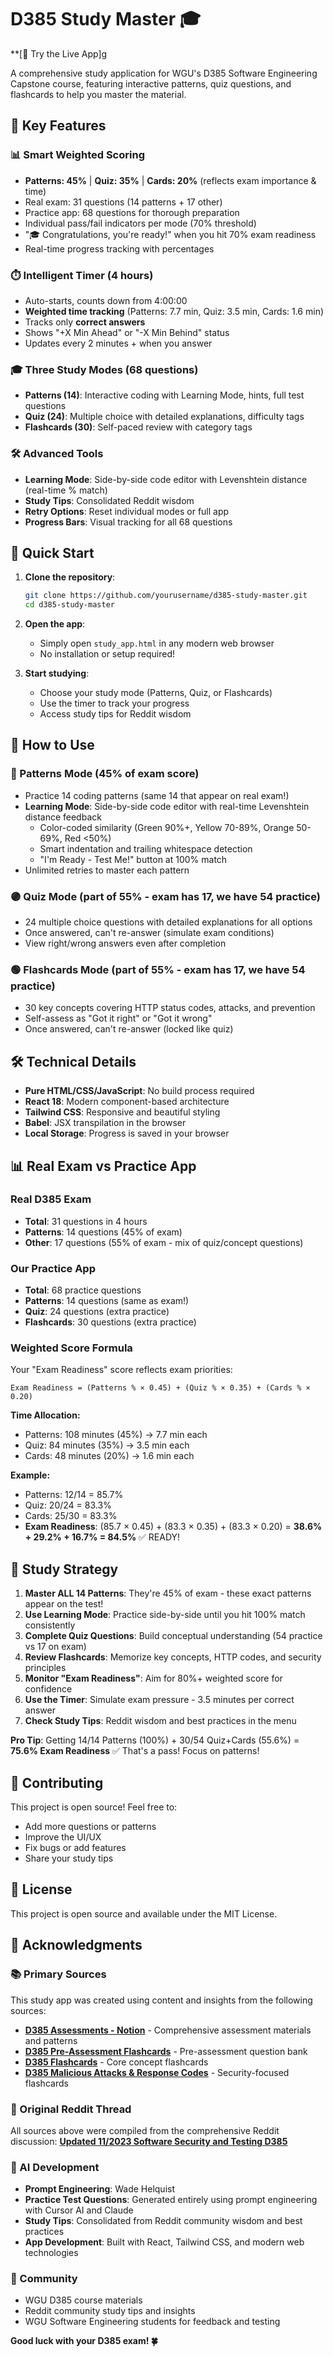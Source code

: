 # D385 Study Master 🎓

**[🚀 Try the Live App]g

A comprehensive study application for WGU's D385 Software Engineering Capstone course, featuring interactive patterns, quiz questions, and flashcards to help you master the material.

## 🌟 Key Features

### 📊 Smart Weighted Scoring
- **Patterns: 45%** | **Quiz: 35%** | **Cards: 20%** (reflects exam importance & time)
- Real exam: 31 questions (14 patterns + 17 other)
- Practice app: 68 questions for thorough preparation
- Individual pass/fail indicators per mode (70% threshold)
- "🎓 Congratulations, you're ready!" when you hit 70% exam readiness
- Real-time progress tracking with percentages

### ⏱️ Intelligent Timer (4 hours)
- Auto-starts, counts down from 4:00:00
- **Weighted time tracking** (Patterns: 7.7 min, Quiz: 3.5 min, Cards: 1.6 min)
- Tracks only **correct answers**
- Shows "+X Min Ahead" or "-X Min Behind" status
- Updates every 2 minutes + when you answer

### 🎓 Three Study Modes (68 questions)
- **Patterns (14)**: Interactive coding with Learning Mode, hints, full test questions
- **Quiz (24)**: Multiple choice with detailed explanations, difficulty tags
- **Flashcards (30)**: Self-paced review with category tags

### 🛠️ Advanced Tools
- **Learning Mode**: Side-by-side code editor with Levenshtein distance (real-time % match)
- **Study Tips**: Consolidated Reddit wisdom
- **Retry Options**: Reset individual modes or full app
- **Progress Bars**: Visual tracking for all 68 questions

## 🚀 Quick Start

1. **Clone the repository**:
   ```bash
   git clone https://github.com/yourusername/d385-study-master.git
   cd d385-study-master
   ```

2. **Open the app**:
   - Simply open `study_app.html` in any modern web browser
   - No installation or setup required!

3. **Start studying**:
   - Choose your study mode (Patterns, Quiz, or Flashcards)
   - Use the timer to track your progress
   - Access study tips for Reddit wisdom

## 📖 How to Use

### 🔵 Patterns Mode (45% of exam score)
- Practice 14 coding patterns (same 14 that appear on real exam!)
- **Learning Mode**: Side-by-side code editor with real-time Levenshtein distance feedback
  - Color-coded similarity (Green 90%+, Yellow 70-89%, Orange 50-69%, Red <50%)
  - Smart indentation and trailing whitespace detection
  - "I'm Ready - Test Me!" button at 100% match
- Unlimited retries to master each pattern

### 🟣 Quiz Mode (part of 55% - exam has 17, we have 54 practice)
- 24 multiple choice questions with detailed explanations for all options
- Once answered, can't re-answer (simulate exam conditions)
- View right/wrong answers even after completion

### 🟢 Flashcards Mode (part of 55% - exam has 17, we have 54 practice)
- 30 key concepts covering HTTP status codes, attacks, and prevention
- Self-assess as "Got it right" or "Got it wrong"
- Once answered, can't re-answer (locked like quiz)

## 🛠️ Technical Details

- **Pure HTML/CSS/JavaScript**: No build process required
- **React 18**: Modern component-based architecture
- **Tailwind CSS**: Responsive and beautiful styling
- **Babel**: JSX transpilation in the browser
- **Local Storage**: Progress is saved in your browser

## 📊 Real Exam vs Practice App

### Real D385 Exam
- **Total**: 31 questions in 4 hours
- **Patterns**: 14 questions (45% of exam)
- **Other**: 17 questions (55% of exam - mix of quiz/concept questions)

### Our Practice App
- **Total**: 68 practice questions
- **Patterns**: 14 questions (same as exam!)
- **Quiz**: 24 questions (extra practice)
- **Flashcards**: 30 questions (extra practice)

### Weighted Score Formula
Your "Exam Readiness" score reflects exam priorities:

```
Exam Readiness = (Patterns % × 0.45) + (Quiz % × 0.35) + (Cards % × 0.20)
```

**Time Allocation:**
- Patterns: 108 minutes (45%) → 7.7 min each
- Quiz: 84 minutes (35%) → 3.5 min each  
- Cards: 48 minutes (20%) → 1.6 min each

**Example:**
- Patterns: 12/14 = 85.7%
- Quiz: 20/24 = 83.3%
- Cards: 25/30 = 83.3%
- **Exam Readiness**: (85.7 × 0.45) + (83.3 × 0.35) + (83.3 × 0.20) = **38.6% + 29.2% + 16.7% = 84.5%** ✅ READY!

## 🎯 Study Strategy

1. **Master ALL 14 Patterns**: They're 45% of exam - these exact patterns appear on the test!
2. **Use Learning Mode**: Practice side-by-side until you hit 100% match consistently
3. **Complete Quiz Questions**: Build conceptual understanding (54 practice vs 17 on exam)
4. **Review Flashcards**: Memorize key concepts, HTTP codes, and security principles
5. **Monitor "Exam Readiness"**: Aim for 80%+ weighted score for confidence
6. **Use the Timer**: Simulate exam pressure - 3.5 minutes per correct answer
7. **Check Study Tips**: Reddit wisdom and best practices in the menu

**Pro Tip**: Getting 14/14 Patterns (100%) + 30/54 Quiz+Cards (55.6%) = **75.6% Exam Readiness** ✅ That's a pass! Focus on patterns!

## 🤝 Contributing

This project is open source! Feel free to:
- Add more questions or patterns
- Improve the UI/UX
- Fix bugs or add features
- Share your study tips

## 📝 License

This project is open source and available under the MIT License.

## 🙏 Acknowledgments

### 📚 Primary Sources
This study app was created using content and insights from the following sources:

- **[D385 Assessments - Notion](https://glass-diadem-acc.notion.site/D385-Assessments-3261412dc25f4bce829d34341f33e8b3)** - Comprehensive assessment materials and patterns
- **[D385 Pre-Assessment Flashcards](https://quizlet.com/813493586/d385-pre-assessment-all-correct-flash-cards/)** - Pre-assessment question bank
- **[D385 Flashcards](https://quizlet.com/902866897/d385-flash-cards/)** - Core concept flashcards
- **[D385 Malicious Attacks & Response Codes](https://quizlet.com/932321419/wgu-d385-malicious-attacks-and-response-codes-flash-cards/)** - Security-focused flashcards

### 🎯 Original Reddit Thread
All sources above were compiled from the comprehensive Reddit discussion:
**[Updated 11/2023 Software Security and Testing D385](https://www.reddit.com/r/wgu_devs/comments/17quy61/updated_112023_software_security_and_testing_d385/)**

### 🤖 AI Development
- **Prompt Engineering**: Wade Helquist
- **Practice Test Questions**: Generated entirely using prompt engineering with Cursor AI and Claude
- **Study Tips**: Consolidated from Reddit community wisdom and best practices
- **App Development**: Built with React, Tailwind CSS, and modern web technologies

### 👥 Community
- WGU D385 course materials
- Reddit community study tips and insights
- WGU Software Engineering students for feedback and testing

**Good luck with your D385 exam! 🍀**